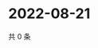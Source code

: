 # 2022-08-21

共 0 条

<!-- BEGIN WEIBO -->
<!-- 最后更新时间 Sun Aug 21 2022 19:13:11 GMT+0800 (China Standard Time) -->

<!-- END WEIBO -->
